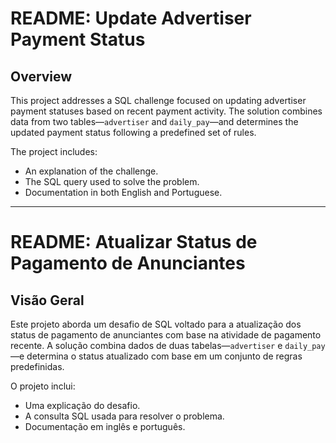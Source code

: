 # README: Update Advertiser Payment Status

## Overview

This project addresses a SQL challenge focused on updating advertiser payment statuses based on recent payment activity. The solution combines data from two tables—`advertiser` and `daily_pay`—and determines the updated payment status following a predefined set of rules.

The project includes:
- An explanation of the challenge.
- The SQL query used to solve the problem.
- Documentation in both English and Portuguese.

---

# README: Atualizar Status de Pagamento de Anunciantes

## Visão Geral

Este projeto aborda um desafio de SQL voltado para a atualização dos status de pagamento de anunciantes com base na atividade de pagamento recente. A solução combina dados de duas tabelas—`advertiser` e `daily_pay`—e determina o status atualizado com base em um conjunto de regras predefinidas.

O projeto inclui:
- Uma explicação do desafio.
- A consulta SQL usada para resolver o problema.
- Documentação em inglês e português.

